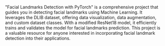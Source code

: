 "Facial Landmarks Detection with PyTorch" is a comprehensive project that guides you in detecting facial landmarks using Machine Learning. It leverages the DLIB dataset, offering data visualization, data augmentation, and custom dataset classes. With a modified ResNet18 model, it efficiently trains and validates the model for facial landmarks prediction. This project is a valuable resource for anyone interested in incorporating facial landmark detection into their applications.

